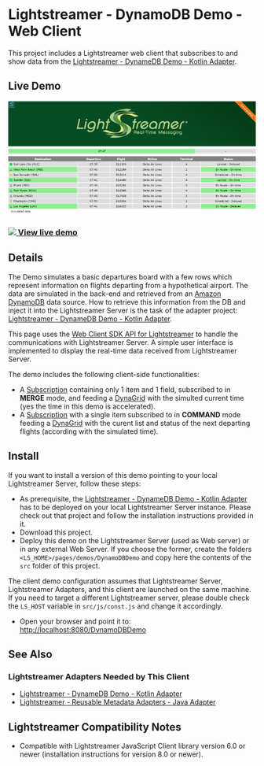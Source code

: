 # Lightstreamer - DynamoDB Demo - Web Client

This project includes a Lightstreamer web client that subscribes to and show data from the [Lightstreamer - DynameDB Demo - Kotlin Adapter](https://github.com/Lightstreamer/Lightstreamer-example-DynamoDB-adapter-kotlin).

## Live Demo

![Demo ScreenShot](screen_large.png)<br>
### [![](http://demos.lightstreamer.com/site/img/play.png) View live demo](http://demos.lightstreamer.com/DynamoDBDemo/)

## Details

The Demo simulates a basic departures board with a few rows which represent information on flights departing from a hypothetical airport.
The data are simulated in the back-end and retrieved from an [Amazon DynamoDB](https://aws.amazon.com/en/dynamodb/) data source.
How to retrieve this information from the DB and inject it into the Lightstreamer Server is the task of the adapter project:  [Lightstreamer - DynameDB Demo - Kotlin Adapter](https://github.com/Lightstreamer/Lightstreamer-example-DynamoDB-adapter-kotlin).

This page uses the [Web Client SDK API for Lightstreamer](https://lightstreamer.com/api/ls-web-client/latest/) to handle the communications with Lightstreamer Server. A simple user interface is implemented to display the real-time data received from Lightstreamer Server.

The demo includes the following client-side functionalities:

* A [Subscription](https://lightstreamer.com/api/ls-web-client/latest/Subscription.html) containing only 1 item and 1 field, subscribed to in **MERGE** mode, and feeding a [DynaGrid](https://lightstreamer.com/api/ls-web-client/latest/DynaGrid.html) with the simulted current time (yes the time in this demo is accelerated).
* A [Subscription](https://lightstreamer.com/api/ls-web-client/latest/Subscription.html) with a single item subscribed to in **COMMAND** mode feeding a [DynaGrid](https://lightstreamer.com/api/ls-web-client/latest/DynaGrid.html) with the curent list and status of the next departing flights (according with the simulated time).

## Install

If you want to install a version of this demo pointing to your local Lightstreamer Server, follow these steps:

* As prerequisite, the [Lightstreamer - DynameDB Demo - Kotlin Adapter](https://github.com/Lightstreamer/Lightstreamer-example-DynamoDB-adapter-kotlin) has to be deployed on your local Lightstreamer Server instance. Please check out that project and follow the installation instructions provided in it.
* Download this project.
* Deploy this demo on the Lightstreamer Server (used as Web server) or in any external Web Server. If you choose the former, create the folders `<LS_HOME>/pages/demos/DynamoDBDemo` and copy here the contents of the `src` folder of this project.

The client demo configuration assumes that Lightstreamer Server, Lightstreamer Adapters, and this client are launched on the same machine. If you need to target a different Lightstreamer server, please double check the `LS_HOST` variable in `src/js/const.js` and change it accordingly.

* Open your browser and point it to: [http://localhost:8080/DynamoDBDemo](http://localhost:8080/DynamoDBDemo)

## See Also

### Lightstreamer Adapters Needed by This Client

* [Lightstreamer - DynameDB Demo - Kotlin Adapter](https://github.com/Lightstreamer/Lightstreamer-example-DynamoDB-adapter-kotlin)
* [Lightstreamer - Reusable Metadata Adapters - Java Adapter](https://github.com/Lightstreamer/Lightstreamer-example-ReusableMetadata-adapter-java)

## Lightstreamer Compatibility Notes

- Compatible with Lightstreamer JavaScript Client library version 6.0 or newer (installation instructions for version 8.0 or newer).
